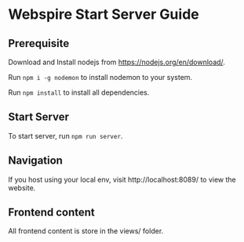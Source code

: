 # Webspire Start Server Guide

## Prerequisite
Download and Install nodejs from https://nodejs.org/en/download/.

Run `npm i -g nodemon` to install nodemon to your system.

Run `npm install` to install all dependencies.

## Start Server
To start server, run `npm run server`.

## Navigation
If you host using your local env, visit http://localhost:8089/ to view the website.

## Frontend content
All frontend content is store in the views/ folder.
